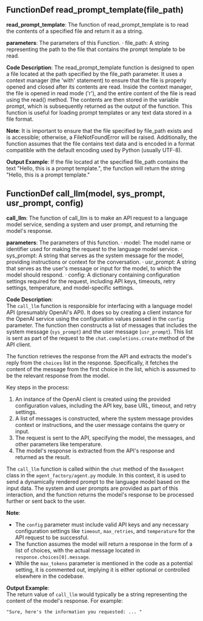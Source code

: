 ## FunctionDef read_prompt_template(file_path)
**read_prompt_template**: The function of read_prompt_template is to read the contents of a specified file and return it as a string.

**parameters**: The parameters of this Function.
· file_path: A string representing the path to the file that contains the prompt template to be read.

**Code Description**: The read_prompt_template function is designed to open a file located at the path specified by the file_path parameter. It uses a context manager (the 'with' statement) to ensure that the file is properly opened and closed after its contents are read. Inside the context manager, the file is opened in read mode ('r'), and the entire content of the file is read using the read() method. The contents are then stored in the variable prompt, which is subsequently returned as the output of the function. This function is useful for loading prompt templates or any text data stored in a file format.

**Note**: It is important to ensure that the file specified by file_path exists and is accessible; otherwise, a FileNotFoundError will be raised. Additionally, the function assumes that the file contains text data and is encoded in a format compatible with the default encoding used by Python (usually UTF-8).

**Output Example**: If the file located at the specified file_path contains the text "Hello, this is a prompt template.", the function will return the string "Hello, this is a prompt template."
## FunctionDef call_llm(model, sys_prompt, usr_prompt, config)
**call_llm**: The function of call_llm is to make an API request to a language model service, sending a system and user prompt, and returning the model's response.

**parameters**: The parameters of this function.
· model: The model name or identifier used for making the request to the language model service.
· sys_prompt: A string that serves as the system message for the model, providing instructions or context for the conversation.
· usr_prompt: A string that serves as the user's message or input for the model, to which the model should respond.
· config: A dictionary containing configuration settings required for the request, including API keys, timeouts, retry settings, temperature, and model-specific settings.

**Code Description**:  
The `call_llm` function is responsible for interfacing with a language model API (presumably OpenAI's API). It does so by creating a client instance for the OpenAI service using the configuration values passed in the `config` parameter. The function then constructs a list of messages that includes the system message (`sys_prompt`) and the user message (`usr_prompt`). This list is sent as part of the request to the `chat.completions.create` method of the API client.

The function retrieves the response from the API and extracts the model's reply from the `choices` list in the response. Specifically, it fetches the content of the message from the first choice in the list, which is assumed to be the relevant response from the model.

Key steps in the process:
1. An instance of the OpenAI client is created using the provided configuration values, including the API key, base URL, timeout, and retry settings.
2. A list of messages is constructed, where the system message provides context or instructions, and the user message contains the query or input.
3. The request is sent to the API, specifying the model, the messages, and other parameters like temperature.
4. The model's response is extracted from the API's response and returned as the result.

The `call_llm` function is called within the `chat` method of the `BaseAgent` class in the `agent_factory/agent.py` module. In this context, it is used to send a dynamically rendered prompt to the language model based on the input data. The system and user prompts are provided as part of this interaction, and the function returns the model's response to be processed further or sent back to the user.

**Note**:  
- The `config` parameter must include valid API keys and any necessary configuration settings like `timeout`, `max_retries`, and `temperature` for the API request to be successful.
- The function assumes the model will return a response in the form of a list of choices, with the actual message located in `response.choices[0].message`.
- While the `max_tokens` parameter is mentioned in the code as a potential setting, it is commented out, implying it is either optional or controlled elsewhere in the codebase.

**Output Example**:  
The return value of `call_llm` would typically be a string representing the content of the model's response. For example:

```
"Sure, here's the information you requested: ... "
```
